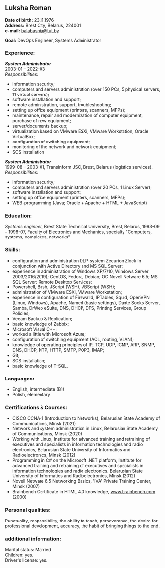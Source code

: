 ## Luksha Roman
**Date of birth:** 23.11.1976  
**Address:** Brest City, Belarus, 224001  
**e-mail:** balabasnia@tut.by

**Goal:** DevOps Engineer, Systems Administrator

### Experience:  
***System Administrator***  
2003-01 – 2022-03  
*Responsibilities:*
- information security;
- computers and servers administration (over 150 PCs, 5 physical servers, 11 virtual servers);
- software installation and support;
- remote administration, support, troubleshooting;
- setting up office equipment (printers, scanners, MFPs);
- maintenance, repair and modernization of computer equipment, purchase of new equipment;
- server/documents backup;
- virtualization based on VMware ESXi, VMware Workstation, Oracle VirtualBox;
- configuration of switching equipment;
- monitoring of the network and network equipment;
- SCS installation

***System Administrator***  
1999-08 – 2003-01, Transinform JSC, Brest, Belarus (logistics services).  
*Responsibilities:*  
- information security;
- computers and servers administration (over 20 PCs, 1 Linux Server);
- software installation and support;
- setting up office equipment (printers, scanners, MFPs);
- WEB-programming (Java; Oracle + Apache + HTML + JavaScript)

### Education:
_Systems engineer_, Brest State Technical University, Brest, Belarus, 1993-09 – 1998-07, Faculty of Electronics and Mechanics, specialty "Computers, systems, complexes, networks"

### Skills:
- configuration and administration DLP-system Zecurion Zlock in conjunction with Active Directory and MS SQL Server;
- experience in administration of Windows XP/7/10, Windows Server 2003/2016/2019); CentOS, Fedora, Debian; OС Novell Netware 6.5; MS SQL Server; Remote Desktop Services;
- Powershell, Bash, JScript (WSH), VBScript (WSH);
- administration of VMware ESXi, VMware Workstation;
- experience in configuration of Firewalld, IPTables, Squid, OpenVPN (Linux, Windows), Apache, Named (basic settings), Dante Socks Server, Samba, DrWeb eSuite, DNS, DHCP, DFS, Printing Services, Group Policies; 
- Veeam Backup & Replication;
- basic knowledge of Zabbix;
- Microsoft Visual C++;
- worked a little with Microsoft Azure;
- configuration of switching equipment (ACL, routing, VLAN);
- knowledge of operating principles of IP, TCP, UDP, ICMP, ARP, SNMP, DNS, DHCP, NTP, HTTP, SMTP, POP3, IMAP;
- Git;
- SCS installation; 
- basic knowledge of T-SQL.

### Languages:
- English, intermediate (B1) 
- Polish, elementary

### Certifications & Courses:
- CISCO CCNA-1 (Introduction to Networks), Belarusian State Academy of Communications, Minsk (2021)
- Network and system administration in Linux, Belarusian State Academy of Communications, Minsk (2020)
- Working with Linux, Institute for advanced training and retraining of executives and specialists in information technologies and radio electronics, Belarusian State University of Informatics and Radioelectronics, Minsk (2012)
- Programming in C# on the Microsoft .NET platform, Institute for advanced training and retraining of executives and specialists in information technologies and radio electronics, Belarusian State University of Informatics and Radioelectronics, Minsk (2012)
- Novell Netware 6.5 Networking Basics, 'IVA' Private Training Center, Minsk (2007)
- Brainbench Certificate in HTML 4.0 knowledge, www.brainbench.com (2000)

### Personal qualities: 
Punctuality, responsibility, the ability to teach, perseverance, the desire for professional development, accuracy, the habit of bringing things to the end. 

### additional information: 
Marital status: Married  
Children: yes.  
Driver's license: yes.  
